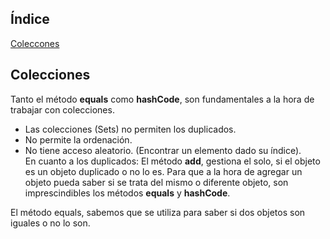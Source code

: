 ## Índice
[Coleccones](#colecciones)  


## Colecciones 
Tanto el método __equals__ como __hashCode__, son fundamentales a la hora de trabajar con colecciones. 
- Las colecciones (Sets) no permiten los duplicados.  
- No permite la ordenación.
- No tiene acceso aleatorio. (Encontrar un elemento dado su índice).  
En cuanto a los duplicados: El método __add__, gestiona el solo, si el objeto es un objeto duplicado o no lo es. 
Para que a la hora de agregar un objeto pueda saber si se trata del mismo o diferente objeto, son imprescindibles los métodos __equals__ y __hashCode__.  


El método equals, sabemos que se utiliza para saber si dos objetos son iguales o no lo son.  

